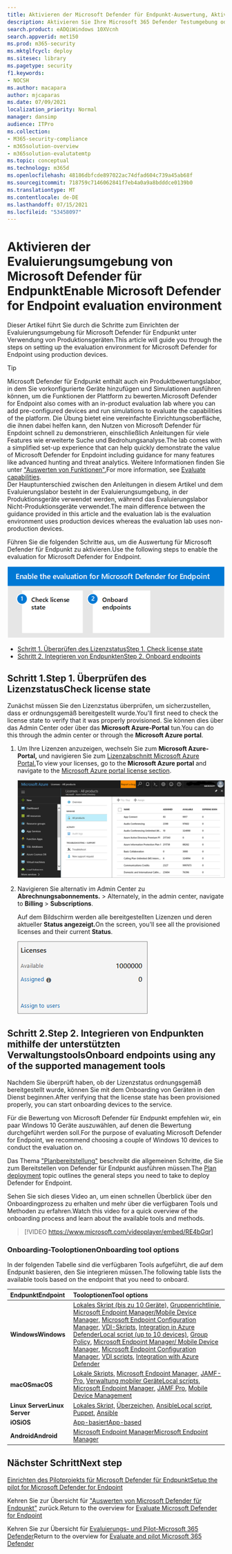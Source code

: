 ```yaml
---
title: Aktivieren der Microsoft Defender für Endpunkt-Auswertung, Aktivieren der Auswertung für MDE
description: Aktivieren Sie Ihre Microsoft 365 Defender Testumgebung oder Pilotumgebung, einschließlich der Überprüfung des Lizenzstatus und des Onboardings von enpoints
search.product: eADQiWindows 10XVcnh
search.appverid: met150
ms.prod: m365-security
ms.mktglfcycl: deploy
ms.sitesec: library
ms.pagetype: security
f1.keywords:
- NOCSH
ms.author: macapara
author: mjcaparas
ms.date: 07/09/2021
localization_priority: Normal
manager: dansimp
audience: ITPro
ms.collection:
- M365-security-compliance
- m365solution-overview
- m365solution-evalutatemtp
ms.topic: conceptual
ms.technology: m365d
ms.openlocfilehash: 48186dbfcde897022ac74dfad604c739a45ab68f
ms.sourcegitcommit: 718759c7146062841f7eb4a0a9a8bdddce0139b0
ms.translationtype: MT
ms.contentlocale: de-DE
ms.lasthandoff: 07/15/2021
ms.locfileid: "53458097"
---
```

# <a name="enable-microsoft-defender-for-endpoint-evaluation-environment"></a><span data-ttu-id="6e59b-103">Aktivieren der Evaluierungsumgebung von Microsoft Defender für Endpunkt</span><span class="sxs-lookup"><span data-stu-id="6e59b-103">Enable Microsoft Defender for Endpoint evaluation environment</span></span>


<span data-ttu-id="6e59b-104">Dieser Artikel führt Sie durch die Schritte zum Einrichten der Evaluierungsumgebung für Microsoft Defender für Endpunkt unter Verwendung von Produktionsgeräten.</span><span class="sxs-lookup"><span data-stu-id="6e59b-104">This article will guide you through the steps on setting up the evaluation environment for Microsoft Defender for Endpoint using production devices.</span></span> 


>[!TIP]
><span data-ttu-id="6e59b-105">Microsoft Defender für Endpunkt enthält auch ein Produktbewertungslabor, in dem Sie vorkonfigurierte Geräte hinzufügen und Simulationen ausführen können, um die Funktionen der Plattform zu bewerten.</span><span class="sxs-lookup"><span data-stu-id="6e59b-105">Microsoft Defender for Endpoint also comes with an in-product evaluation lab where you can add pre-configured devices and run simulations to evaluate the capabilities of the platform.</span></span> <span data-ttu-id="6e59b-106">Die Übung bietet eine vereinfachte Einrichtungsoberfläche, die ihnen dabei helfen kann, den Nutzen von Microsoft Defender für Enpdoint schnell zu demonstrieren, einschließlich Anleitungen für viele Features wie erweiterte Suche und Bedrohungsanalyse.</span><span class="sxs-lookup"><span data-stu-id="6e59b-106">The lab comes with a simplified set-up experience that can help quickly demonstrate the value of Microsoft Defender for Enpdoint including guidance for many features like advanced hunting and threat analytics.</span></span> <span data-ttu-id="6e59b-107">Weitere Informationen finden Sie unter ["Auswerten von Funktionen".](/defender-endpoint/evaluation-lab.md)</span><span class="sxs-lookup"><span data-stu-id="6e59b-107">For more information, see [Evaluate capabilities](/defender-endpoint/evaluation-lab.md).</span></span> <br> <span data-ttu-id="6e59b-108">Der Hauptunterschied zwischen den Anleitungen in diesem Artikel und dem Evaluierungslabor besteht in der Evaluierungsumgebung, in der Produktionsgeräte verwendet werden, während das Evaluierungslabor Nicht-Produktionsgeräte verwendet.</span><span class="sxs-lookup"><span data-stu-id="6e59b-108">The main difference between the guidance provided in this article and the evaluation lab is the evaluation environment uses production devices whereas the evaluation lab uses non-production devices.</span></span> 

<span data-ttu-id="6e59b-109">Führen Sie die folgenden Schritte aus, um die Auswertung für Microsoft Defender für Endpunkt zu aktivieren.</span><span class="sxs-lookup"><span data-stu-id="6e59b-109">Use the following steps to enable the evaluation for Microsoft Defender for Endpoint.</span></span>

![Schritte zum Aktivieren von Microsoft Defender für Endpunkt in der Microsoft Defender-Evaluierungsumgebung](../../media/defender/m365-defender-endpoint-eval-enable-steps.png)

- [<span data-ttu-id="6e59b-111">Schritt 1. Überprüfen des Lizenzstatus</span><span class="sxs-lookup"><span data-stu-id="6e59b-111">Step 1. Check license state</span></span>](#step-1-check-license-state)
- [<span data-ttu-id="6e59b-112">Schritt 2. Integrieren von Endpunkten</span><span class="sxs-lookup"><span data-stu-id="6e59b-112">Step 2. Onboard endpoints</span></span>](#step-2-onboard-endpoints-using-any-of-the-supported-management-tools)


## <a name="step-1-check-license-state"></a><span data-ttu-id="6e59b-113">Schritt 1.</span><span class="sxs-lookup"><span data-stu-id="6e59b-113">Step 1.</span></span> <span data-ttu-id="6e59b-114">Überprüfen des Lizenzstatus</span><span class="sxs-lookup"><span data-stu-id="6e59b-114">Check license state</span></span>

<span data-ttu-id="6e59b-115">Zunächst müssen Sie den Lizenzstatus überprüfen, um sicherzustellen, dass er ordnungsgemäß bereitgestellt wurde.</span><span class="sxs-lookup"><span data-stu-id="6e59b-115">You'll first need to check the license state to verify that it was properly provisioned.</span></span> <span data-ttu-id="6e59b-116">Sie können dies über das Admin Center oder über das **Microsoft Azure-Portal** tun.</span><span class="sxs-lookup"><span data-stu-id="6e59b-116">You can do this through the admin center or through the **Microsoft Azure portal**.</span></span>


1. <span data-ttu-id="6e59b-117">Um Ihre Lizenzen anzuzeigen, wechseln Sie zum **Microsoft Azure-Portal,** und navigieren Sie zum [Lizenzabschnitt Microsoft Azure Portal.](https://portal.azure.com/#blade/Microsoft_AAD_IAM/LicensesMenuBlade/Products)</span><span class="sxs-lookup"><span data-stu-id="6e59b-117">To view your licenses, go to the **Microsoft Azure portal** and navigate to the [Microsoft Azure portal license section](https://portal.azure.com/#blade/Microsoft_AAD_IAM/LicensesMenuBlade/Products).</span></span>

   ![Abbildung der Azure-Lizenzierungsseite](../../media/defender/atp-licensing-azure-portal.png)

1. <span data-ttu-id="6e59b-119">Navigieren Sie alternativ im Admin Center zu **Abrechnungsabonnements.**  >  </span><span class="sxs-lookup"><span data-stu-id="6e59b-119">Alternately, in the admin center, navigate to **Billing** > **Subscriptions**.</span></span>

    <span data-ttu-id="6e59b-120">Auf dem Bildschirm werden alle bereitgestellten Lizenzen und deren aktueller **Status angezeigt.**</span><span class="sxs-lookup"><span data-stu-id="6e59b-120">On the screen, you'll see all the provisioned licenses and their current **Status**.</span></span>

    ![Abbildung der Abrechnungslizenzen](../../media/defender/atp-billing-subscriptions.png)

## <a name="step-2-onboard-endpoints-using-any-of-the-supported-management-tools"></a><span data-ttu-id="6e59b-122">Schritt 2.</span><span class="sxs-lookup"><span data-stu-id="6e59b-122">Step 2.</span></span> <span data-ttu-id="6e59b-123">Integrieren von Endpunkten mithilfe der unterstützten Verwaltungstools</span><span class="sxs-lookup"><span data-stu-id="6e59b-123">Onboard endpoints using any of the supported management tools</span></span>

<span data-ttu-id="6e59b-124">Nachdem Sie überprüft haben, ob der Lizenzstatus ordnungsgemäß bereitgestellt wurde, können Sie mit dem Onboarding von Geräten in den Dienst beginnen.</span><span class="sxs-lookup"><span data-stu-id="6e59b-124">After verifying that the license state has been provisioned properly, you can start onboarding devices to the service.</span></span> 

<span data-ttu-id="6e59b-125">Für die Bewertung von Microsoft Defender für Endpunkt empfehlen wir, ein paar Windows 10 Geräte auszuwählen, auf denen die Bewertung durchgeführt werden soll.</span><span class="sxs-lookup"><span data-stu-id="6e59b-125">For the purpose of evaluating Microsoft Defender for Endpoint, we recommend choosing a couple of Windows 10 devices to conduct the evaluation on.</span></span> 

<span data-ttu-id="6e59b-126">Das Thema ["Planbereitstellung"](../defender-endpoint/deployment-strategy.md) beschreibt die allgemeinen Schritte, die Sie zum Bereitstellen von Defender für Endpunkt ausführen müssen.</span><span class="sxs-lookup"><span data-stu-id="6e59b-126">The [Plan deployment](../defender-endpoint/deployment-strategy.md) topic outlines the general steps you need to take to deploy Defender for Endpoint.</span></span>  

<span data-ttu-id="6e59b-127">Sehen Sie sich dieses Video an, um einen schnellen Überblick über den Onboardingprozess zu erhalten und mehr über die verfügbaren Tools und Methoden zu erfahren.</span><span class="sxs-lookup"><span data-stu-id="6e59b-127">Watch this video for a quick overview of the onboarding process and learn about the available tools and methods.</span></span>

> [!VIDEO https://www.microsoft.com/videoplayer/embed/RE4bGqr]

### <a name="onboarding-tool-options"></a><span data-ttu-id="6e59b-128">Onboarding-Tooloptionen</span><span class="sxs-lookup"><span data-stu-id="6e59b-128">Onboarding tool options</span></span>

<span data-ttu-id="6e59b-129">In der folgenden Tabelle sind die verfügbaren Tools aufgeführt, die auf dem Endpunkt basieren, den Sie integrieren müssen.</span><span class="sxs-lookup"><span data-stu-id="6e59b-129">The following table lists the available tools based on the endpoint that you need to onboard.</span></span>

<span data-ttu-id="6e59b-130">Endpunkt</span><span class="sxs-lookup"><span data-stu-id="6e59b-130">Endpoint</span></span> | <span data-ttu-id="6e59b-131">Tooloptionen</span><span class="sxs-lookup"><span data-stu-id="6e59b-131">Tool options</span></span>
:---|:---
<span data-ttu-id="6e59b-132">**Windows**</span><span class="sxs-lookup"><span data-stu-id="6e59b-132">**Windows**</span></span> | <span data-ttu-id="6e59b-133">[Lokales Skript (bis zu 10 Geräte),](../defender-endpoint/configure-endpoints-script.md) [Gruppenrichtlinie,](../defender-endpoint/configure-endpoints-gp.md) [Microsoft Endpoint Manager/Mobile Device Manager,](../defender-endpoint/configure-endpoints-mdm.md) [Microsoft Endpoint Configuration Manager,](../defender-endpoint/configure-endpoints-sccm.md) [VDI-Skripts,](../defender-endpoint/configure-endpoints-vdi.md) [Integration in Azure Defender](../defender-endpoint/configure-server-endpoints.md#integration-with-azure-defender)</span><span class="sxs-lookup"><span data-stu-id="6e59b-133">[Local script (up to 10 devices)](../defender-endpoint/configure-endpoints-script.md),  [Group Policy](../defender-endpoint/configure-endpoints-gp.md),  [Microsoft Endpoint Manager/ Mobile Device Manager](../defender-endpoint/configure-endpoints-mdm.md),  [Microsoft Endpoint Configuration Manager](../defender-endpoint/configure-endpoints-sccm.md),  [VDI scripts](../defender-endpoint/configure-endpoints-vdi.md),  [Integration with Azure Defender](../defender-endpoint/configure-server-endpoints.md#integration-with-azure-defender)</span></span>
<span data-ttu-id="6e59b-134">**macOS**</span><span class="sxs-lookup"><span data-stu-id="6e59b-134">**macOS**</span></span> | <span data-ttu-id="6e59b-135">[Lokale Skripts,](../defender-endpoint/mac-install-manually.md) [Microsoft Endpoint Manager,](../defender-endpoint/mac-install-with-intune.md) [JAMF-Pro,](../defender-endpoint/mac-install-with-jamf.md) [Verwaltung mobiler Geräte](../defender-endpoint/mac-install-with-other-mdm.md)</span><span class="sxs-lookup"><span data-stu-id="6e59b-135">[Local scripts](../defender-endpoint/mac-install-manually.md),  [Microsoft Endpoint Manager](../defender-endpoint/mac-install-with-intune.md),  [JAMF Pro](../defender-endpoint/mac-install-with-jamf.md),  [Mobile Device Management](../defender-endpoint/mac-install-with-other-mdm.md)</span></span>
<span data-ttu-id="6e59b-136">**Linux Server**</span><span class="sxs-lookup"><span data-stu-id="6e59b-136">**Linux Server**</span></span> | <span data-ttu-id="6e59b-137">[Lokales Skript,](../defender-endpoint/linux-install-manually.md)  [Überzeichen,](../defender-endpoint/linux-install-with-puppet.md)  [Ansible](../defender-endpoint/linux-install-with-ansible.md)</span><span class="sxs-lookup"><span data-stu-id="6e59b-137">[Local script](../defender-endpoint/linux-install-manually.md),  [Puppet](../defender-endpoint/linux-install-with-puppet.md),  [Ansible](../defender-endpoint/linux-install-with-ansible.md)</span></span>
<span data-ttu-id="6e59b-138">**iOS**</span><span class="sxs-lookup"><span data-stu-id="6e59b-138">**iOS**</span></span> | [<span data-ttu-id="6e59b-139">App-basiert</span><span class="sxs-lookup"><span data-stu-id="6e59b-139">App-based</span></span>](../defender-endpoint/ios-install.md)
<span data-ttu-id="6e59b-140">**Android**</span><span class="sxs-lookup"><span data-stu-id="6e59b-140">**Android**</span></span> | [<span data-ttu-id="6e59b-141">Microsoft Endpoint Manager</span><span class="sxs-lookup"><span data-stu-id="6e59b-141">Microsoft Endpoint Manager</span></span>](../defender-endpoint/android-intune.md)



## <a name="next-step"></a><span data-ttu-id="6e59b-142">Nächster Schritt</span><span class="sxs-lookup"><span data-stu-id="6e59b-142">Next step</span></span>
[<span data-ttu-id="6e59b-143">Einrichten des Pilotprojekts für Microsoft Defender für Endpunkt</span><span class="sxs-lookup"><span data-stu-id="6e59b-143">Setup the pilot for Microsoft Defender for Endpoint</span></span>](eval-defender-endpoint-pilot.md)
 
<span data-ttu-id="6e59b-144">Kehren Sie zur Übersicht für ["Auswerten von Microsoft Defender für Endpunkt"](eval-defender-endpoint-overview.md) zurück.</span><span class="sxs-lookup"><span data-stu-id="6e59b-144">Return to the overview for [Evaluate Microsoft Defender for Endpoint](eval-defender-endpoint-overview.md)</span></span>

<span data-ttu-id="6e59b-145">Kehren Sie zur Übersicht für [Evaluierungs- und Pilot-Microsoft 365 Defender](eval-overview.md)</span><span class="sxs-lookup"><span data-stu-id="6e59b-145">Return to the overview for [Evaluate and pilot Microsoft 365 Defender](eval-overview.md)</span></span>